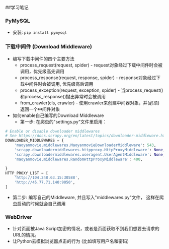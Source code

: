 ##学习笔记

### PyMySQL
* 安装: `pip install pymysql`


### 下载中间件 (Download Middleware)
* 编写下载中间件的四个主要方法
  * process_request(request, spider) - request对象经过下载中间件时会被调用，优先级高先调用
  * process_response(request, response, spider) - response对象经过下载中间件时会被调用, 优先级高后调用
  * process_exception(request, exception, spider) - 当process_request()和process_response()抛出异常时会被调用
  * from_crawler(cls, crawler) - 使用crawler来创建中间器对象，并(必须)返回一个中间件对象
* 如何enable自己编写的Download Middleware
  * 第一步: 在爬虫的"settings.py"文件里启用：
```python
# Enable or disable downloader middlewares
# See https://docs.scrapy.org/en/latest/topics/downloader-middleware.html
DOWNLOADER_MIDDLEWARES = {
    'maoyanmovie.middlewares.MaoyanmovieDownloaderMiddleware': 543,
    'scrapy.downloadermiddlewares.httpproxy.HttpProxyMiddleware': None,
    'scrapy.downloadermiddlewares.useragent.UserAgentMiddleware': None,
    'maoyanmovie.middlewares.RandomHttpProxyMiddleware': 400,

}
HTTP_PROXY_LIST = [
    'http://104.248.63.15:30588',
    'http://45.77.71.140:9050',
]
```
  * 第二步: 编写自己的Middleware, 并且写入"middlewares.py"文件， 这样在爬虫启动的时候就会自己调用
  
### WebDriver
* 针对页面被Java Script加密的情况，或者是页面获取不到我们想要去请求的URL的情况。
* 让Python去模拟浏览器点击的行为 (比如填写用户名和密码)
